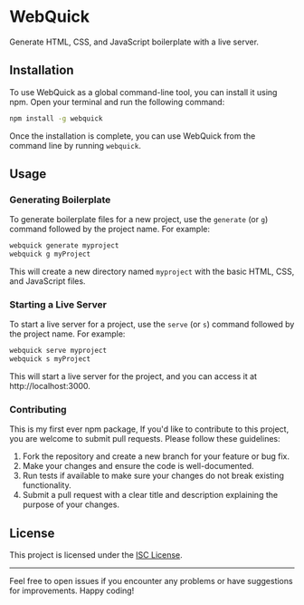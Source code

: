 # WebQuick

Generate HTML, CSS, and JavaScript boilerplate with a live server.

## Installation

To use WebQuick as a global command-line tool, you can install it using npm. Open your terminal and run the following command:

```bash
npm install -g webquick
```

Once the installation is complete, you can use WebQuick from the command line by running `webquick`.

## Usage

### Generating Boilerplate

To generate boilerplate files for a new project, use the `generate` (or `g`) command followed by the project name. For example:

```bash
webquick generate myproject
webquick g myProject
```

This will create a new directory named `myproject` with the basic HTML, CSS, and JavaScript files.

### Starting a Live Server

To start a live server for a project, use the `serve` (or `s`) command followed by the project name. For example:

```bash
webquick serve myproject
webquick s myProject
```

This will start a live server for the project, and you can access it at http://localhost:3000.

### Contributing

This is my first ever npm package, If you'd like to contribute to this project, you are welcome to submit pull requests. Please follow these guidelines:

1. Fork the repository and create a new branch for your feature or bug fix.
2. Make your changes and ensure the code is well-documented.
3. Run tests if available to make sure your changes do not break existing functionality.
4. Submit a pull request with a clear title and description explaining the purpose of your changes.

## License

This project is licensed under the [ISC License](LICENSE).

---

Feel free to open issues if you encounter any problems or have suggestions for improvements. Happy coding!
